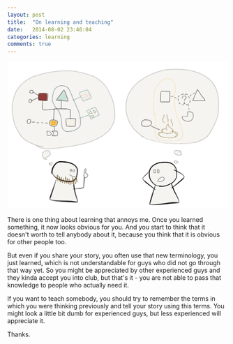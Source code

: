 ```yaml
---
layout: post
title:  "On learning and teaching"
date:   2014-08-02 23:46:04
categories: learning
comments: true
---
```


![guru and newbie](/images/content/learning.png)

There is one thing about learning that annoys me.
Once you learned something, it now looks obvious for you.
And you start to think that it doesn't worth to tell anybody about it, because you think that it is obvious for other people too.

But even if you share your story, you often use that new terminology, you just learned, which is not understandable for guys who did not go through that way yet. So you might be appreciated by other experienced guys and they kinda accept you into club, but that's it - you are not able to pass that knowledge to people who actually need it.

If you want to teach somebody, you should try to remember the terms in which you were thinking previously and tell your story using this terms. You might look a little bit dumb for experienced guys, but less experienced will appreciate it.

Thanks.